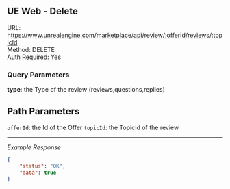 ## UE Web - Delete

URL: https://www.unrealengine.com/marketplace/api/review/:offerId/reviews/:topicId \
Method: DELETE \
Auth Required: Yes

### Query Parameters

**type**: the Type of the review (reviews,questions,replies)

## Path Parameters

`offerId`: the Id of the Offer
`topicId`: the TopicId of the review

---

_Example Response_

```json
{
    "status": "OK",
    "data": true
}
```